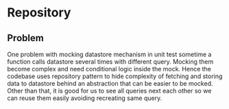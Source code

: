 # Repository

## Problem

One problem with mocking datastore mechanism in unit test sometime a function calls datastore several times with different query. Mocking them become complex and need conditional logic inside the mock. Hence the codebase uses repository pattern to hide complexity of fetching and storing data to datastore behind an abstraction that can be easier to be mocked. Other than that, it is good for us to see all queries next each other so we can reuse them easily avoiding recreating same query.